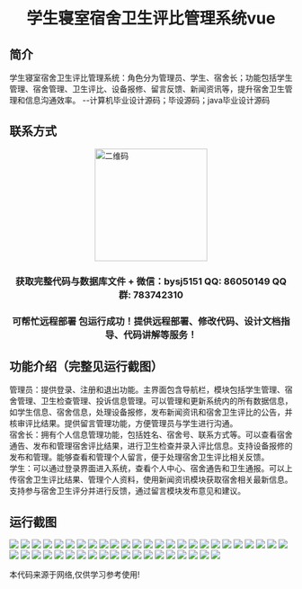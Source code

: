 <p><h1 align="center">学生寝室宿舍卫生评比管理系统vue</h1></p>

## 简介
学生寝室宿舍卫生评比管理系统：角色分为管理员、学生、宿舍长；功能包括学生管理、宿舍管理、卫生评比、设备报修、留言反馈、新闻资讯等，提升宿舍卫生管理和信息沟通效率。    --计算机毕业设计源码；毕设源码；java毕业设计源码


## 联系方式
<img src="https://bs-1329754181.cos.ap-shanghai.myqcloud.com/wx.jpg" alt="二维码" style="display: block; margin: 0 auto;" width="200px">
<p><h3 align="center">获取完整代码与数据库文件 + 微信：bysj5151 QQ: 86050149 QQ群: 783742310</h3></p>
<p><h3 align="center">可帮忙远程部署 包运行成功！提供远程部署、修改代码、设计文档指导、代码讲解等服务！</h3></p>

## 功能介绍（完整见运行截图）
管理员：提供登录、注册和退出功能。主界面包含导航栏，模块包括学生管理、宿舍管理、卫生检查管理、投诉信息管理。可以管理和更新系统内的所有数据信息，如学生信息、宿舍信息，处理设备报修，发布新闻资讯和宿舍卫生评比的公告，并核审评比结果。提供留言管理功能，方便管理员与学生进行沟通。  
宿舍长：拥有个人信息管理功能，包括姓名、宿舍号、联系方式等。可以查看宿舍通告、发布和管理宿舍评比结果，进行卫生检查并录入评比信息。支持设备报修的发布和管理。能够查看和管理个人留言，便于处理宿舍卫生评比相关反馈。  
学生：可以通过登录界面进入系统，查看个人中心、宿舍通告和卫生通报。可以上传宿舍卫生评比结果、管理个人资料，使用新闻资讯模块获取宿舍相关最新信息。支持参与宿舍卫生评分并进行反馈，通过留言模块发布意见和建议。


## 运行截图
![](https://bs-1329754181.cos.ap-shanghai.myqcloud.com/ssm/StudentDormitoryHygieneEvaluationSystem/img/001.jpg)
![](https://bs-1329754181.cos.ap-shanghai.myqcloud.com/ssm/StudentDormitoryHygieneEvaluationSystem/img/002.jpg)
![](https://bs-1329754181.cos.ap-shanghai.myqcloud.com/ssm/StudentDormitoryHygieneEvaluationSystem/img/003.jpg)
![](https://bs-1329754181.cos.ap-shanghai.myqcloud.com/ssm/StudentDormitoryHygieneEvaluationSystem/img/004.jpg)
![](https://bs-1329754181.cos.ap-shanghai.myqcloud.com/ssm/StudentDormitoryHygieneEvaluationSystem/img/005.jpg)
![](https://bs-1329754181.cos.ap-shanghai.myqcloud.com/ssm/StudentDormitoryHygieneEvaluationSystem/img/006.jpg)
![](https://bs-1329754181.cos.ap-shanghai.myqcloud.com/ssm/StudentDormitoryHygieneEvaluationSystem/img/007.jpg)
![](https://bs-1329754181.cos.ap-shanghai.myqcloud.com/ssm/StudentDormitoryHygieneEvaluationSystem/img/008.jpg)
![](https://bs-1329754181.cos.ap-shanghai.myqcloud.com/ssm/StudentDormitoryHygieneEvaluationSystem/img/009.jpg)
![](https://bs-1329754181.cos.ap-shanghai.myqcloud.com/ssm/StudentDormitoryHygieneEvaluationSystem/img/010.jpg)
![](https://bs-1329754181.cos.ap-shanghai.myqcloud.com/ssm/StudentDormitoryHygieneEvaluationSystem/img/011.jpg)
![](https://bs-1329754181.cos.ap-shanghai.myqcloud.com/ssm/StudentDormitoryHygieneEvaluationSystem/img/012.jpg)
![](https://bs-1329754181.cos.ap-shanghai.myqcloud.com/ssm/StudentDormitoryHygieneEvaluationSystem/img/013.jpg)
![](https://bs-1329754181.cos.ap-shanghai.myqcloud.com/ssm/StudentDormitoryHygieneEvaluationSystem/img/014.jpg)
![](https://bs-1329754181.cos.ap-shanghai.myqcloud.com/ssm/StudentDormitoryHygieneEvaluationSystem/img/015.jpg)
![](https://bs-1329754181.cos.ap-shanghai.myqcloud.com/ssm/StudentDormitoryHygieneEvaluationSystem/img/016.jpg)
![](https://bs-1329754181.cos.ap-shanghai.myqcloud.com/ssm/StudentDormitoryHygieneEvaluationSystem/img/017.jpg)
![](https://bs-1329754181.cos.ap-shanghai.myqcloud.com/ssm/StudentDormitoryHygieneEvaluationSystem/img/018.jpg)
![](https://bs-1329754181.cos.ap-shanghai.myqcloud.com/ssm/StudentDormitoryHygieneEvaluationSystem/img/019.jpg)
![](https://bs-1329754181.cos.ap-shanghai.myqcloud.com/ssm/StudentDormitoryHygieneEvaluationSystem/img/020.jpg)
![](https://bs-1329754181.cos.ap-shanghai.myqcloud.com/ssm/StudentDormitoryHygieneEvaluationSystem/img/021.jpg)
![](https://bs-1329754181.cos.ap-shanghai.myqcloud.com/ssm/StudentDormitoryHygieneEvaluationSystem/img/022.jpg)
![](https://bs-1329754181.cos.ap-shanghai.myqcloud.com/ssm/StudentDormitoryHygieneEvaluationSystem/img/023.jpg)
![](https://bs-1329754181.cos.ap-shanghai.myqcloud.com/ssm/StudentDormitoryHygieneEvaluationSystem/img/024.jpg)
![](https://bs-1329754181.cos.ap-shanghai.myqcloud.com/ssm/StudentDormitoryHygieneEvaluationSystem/img/025.jpg)
![](https://bs-1329754181.cos.ap-shanghai.myqcloud.com/ssm/StudentDormitoryHygieneEvaluationSystem/img/026.jpg)
![](https://bs-1329754181.cos.ap-shanghai.myqcloud.com/ssm/StudentDormitoryHygieneEvaluationSystem/img/027.jpg)
![](https://bs-1329754181.cos.ap-shanghai.myqcloud.com/ssm/StudentDormitoryHygieneEvaluationSystem/img/028.jpg)
![](https://bs-1329754181.cos.ap-shanghai.myqcloud.com/ssm/StudentDormitoryHygieneEvaluationSystem/img/029.jpg)
![](https://bs-1329754181.cos.ap-shanghai.myqcloud.com/ssm/StudentDormitoryHygieneEvaluationSystem/img/030.jpg)
![](https://bs-1329754181.cos.ap-shanghai.myqcloud.com/ssm/StudentDormitoryHygieneEvaluationSystem/img/031.jpg)
![](https://bs-1329754181.cos.ap-shanghai.myqcloud.com/ssm/StudentDormitoryHygieneEvaluationSystem/img/032.jpg)
![](https://bs-1329754181.cos.ap-shanghai.myqcloud.com/ssm/StudentDormitoryHygieneEvaluationSystem/img/033.jpg)
![](https://bs-1329754181.cos.ap-shanghai.myqcloud.com/ssm/StudentDormitoryHygieneEvaluationSystem/img/034.jpg)
![](https://bs-1329754181.cos.ap-shanghai.myqcloud.com/ssm/StudentDormitoryHygieneEvaluationSystem/img/035.jpg)
![](https://bs-1329754181.cos.ap-shanghai.myqcloud.com/ssm/StudentDormitoryHygieneEvaluationSystem/img/036.jpg)
![](https://bs-1329754181.cos.ap-shanghai.myqcloud.com/ssm/StudentDormitoryHygieneEvaluationSystem/img/037.jpg)
![](https://bs-1329754181.cos.ap-shanghai.myqcloud.com/ssm/StudentDormitoryHygieneEvaluationSystem/img/038.jpg)
![](https://bs-1329754181.cos.ap-shanghai.myqcloud.com/ssm/StudentDormitoryHygieneEvaluationSystem/img/039.jpg)
![](https://bs-1329754181.cos.ap-shanghai.myqcloud.com/ssm/StudentDormitoryHygieneEvaluationSystem/img/040.jpg)
![](https://bs-1329754181.cos.ap-shanghai.myqcloud.com/ssm/StudentDormitoryHygieneEvaluationSystem/img/041.jpg)
![](https://bs-1329754181.cos.ap-shanghai.myqcloud.com/ssm/StudentDormitoryHygieneEvaluationSystem/img/042.jpg)
![](https://bs-1329754181.cos.ap-shanghai.myqcloud.com/ssm/StudentDormitoryHygieneEvaluationSystem/img/043.jpg)
![](https://bs-1329754181.cos.ap-shanghai.myqcloud.com/ssm/StudentDormitoryHygieneEvaluationSystem/img/044.jpg)

<p>本代码来源于网络,仅供学习参考使用!</p>
